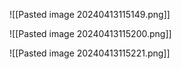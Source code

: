 ![[Pasted image 20240413115149.png]]

![[Pasted image 20240413115200.png]]

![[Pasted image 20240413115221.png]]
